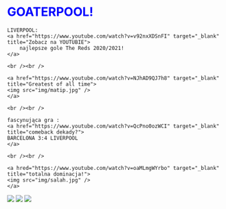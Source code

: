 <!DOCTYPE HTML>
<html lang="pl">
<head>
     <meta charset="utf-8" />
	 <title>Liverpool FC</title>
	 <meta name="description" content="Oto drugi najlepszy klub w historii angielskiej piłki!" /
	 <meta name="keywords" content="noga,sport, futbol, piłka" />
	 <meta http-equiv="X-UA-Compatible" content="IE=edge,chrome,opera=1" />
	 <link rel="stylesheet" href="style.css" type="text/css" />	
	
</head>

<body>
	<h1 style="color: blue;">GOATERPOOL!</h1>
	
	LIVERPOOL:  
	<a href="https://www.youtube.com/watch?v=v92nxXDSnFI" target="_blank" title="Zobacz na YOUTUBIE">
		najlepsze gole The Reds 2020/2021!
	</a>
	
	<br /><br />
	
	<a href="https://www.youtube.com/watch?v=NJhAD9QJ7h8" target="_blank" title="Greatest of all time">
	<img src="img/matip.jpg" />
	</a>
	
	<br /><br />
	
	fascynująca gra :
	<a href="https://www.youtube.com/watch?v=QcPno0ozWCI" target="_blank" title="comeback dekady?">
	BARCELONA 3:4 LIVERPOOL
	</a>
	
	<br /><br />
	
	<a hred="https://www.youtube.com/watch?v=oaMLmgWYrbo" target="_blank" title="totalna dominacja!">
	<img src="img/salah.jpg" />
	</a>
<img src="img/goata.jpg"/>
<img src="img/team.jpg"/>
<img src="img/rush.jpg"/>
</body>
</html>
